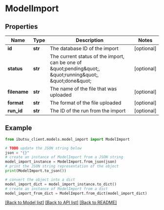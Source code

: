# ModelImport


## Properties

Name | Type | Description | Notes
------------ | ------------- | ------------- | -------------
**id** | **str** | The database ID of the import | [optional] 
**status** | **str** | The current status of the import, can be one of \&quot;pending\&quot;, \&quot;running\&quot;, \&quot;done\&quot; | [optional] 
**filename** | **str** | The name of the file that was uploaded | [optional] 
**format** | **str** | The format of the file uploaded | [optional] 
**run_id** | **str** | The ID of the run from the import | [optional] 

## Example

```python
from ibutsu_client.models.model_import import ModelImport

# TODO update the JSON string below
json = "{}"
# create an instance of ModelImport from a JSON string
model_import_instance = ModelImport.from_json(json)
# print the JSON string representation of the object
print(ModelImport.to_json())

# convert the object into a dict
model_import_dict = model_import_instance.to_dict()
# create an instance of ModelImport from a dict
model_import_from_dict = ModelImport.from_dict(model_import_dict)
```
[[Back to Model list]](../README.md#documentation-for-models) [[Back to API list]](../README.md#documentation-for-api-endpoints) [[Back to README]](../README.md)



